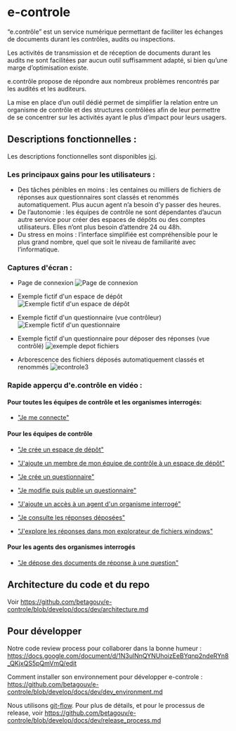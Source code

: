 # e-controle
“e.contrôle” est un service numérique permettant de faciliter les échanges de documents durant les contrôles, audits ou inspections.

Les activités de transmission et de réception de documents durant les audits ne sont facilitées par aucun outil suffisamment adapté, si bien qu’une marge d’optimisation existe.

e.contrôle propose de répondre aux nombreux problèmes rencontrés par les audités et les auditeurs.

La mise en place d’un outil dédié permet de simplifier la relation entre un organisme de contrôle et des structures contrôlées afin de leur permettre de se concentrer sur les activités ayant le plus d’impact pour leurs usagers.

## Descriptions fonctionnelles :
Les descriptions fonctionnelles sont disponibles [ici](https://docs.google.com/document/d/1ETBSoGE-oSOqgq-bR2M3v3SsRAJ6L_R1t0SMcwWSwsI/edit?usp=sharing).

### Les principaux gains pour les utilisateurs :
- Des tâches pénibles en moins : les centaines ou milliers de fichiers de réponses aux questionnaires sont classés et renommés automatiquement. Plus aucun agent n’a besoin d’y passer des heures.
- De l’autonomie : les équipes de contrôle ne sont dépendantes d’aucun autre service pour créer des espaces de dépôts ou des comptes utilisateurs. Elles n’ont plus besoin d’attendre 24 ou 48h.
- Du stress en moins : l’interface simplifiée est compréhensible pour le plus grand nombre, quel que soit le niveau de familiarité avec l’informatique.

### Captures d'écran :
- Page de connexion
![Page de connexion](https://user-images.githubusercontent.com/43180136/72534189-ad1ee180-3876-11ea-8ebc-79ec6cf13172.JPG)

- Exemple fictif d'un espace de dépôt
![Exemple fictif d'un espace de dépôt](https://user-images.githubusercontent.com/43180136/72534844-cecc9880-3877-11ea-8d20-02ce808cd56c.JPG)

- Exemple fictif d'un questionnaire (vue contrôleur)
![Exemple fictif d'un questionnaire](https://user-images.githubusercontent.com/43180136/72534971-089d9f00-3878-11ea-9461-d2a1baf0c544.JPG)

- Exemple fictif d'un questionnaire pour déposer des réponses (vue contrôlé)
![exemple depot fichiers](https://user-images.githubusercontent.com/43180136/72535583-14d62c00-3879-11ea-9e17-d522073bf937.JPG)

- Arborescence des fichiers déposés automatiquement classés et renommés
![econtrole3](https://user-images.githubusercontent.com/43180136/72535271-8f527c00-3878-11ea-8ece-6d57b44b8a51.png)

### Rapide apperçu d'e.contrôle en vidéo :

#### Pour toutes les équipes de contrôle et les organismes interrogés:

- ["Je me connecte"](https://drive.google.com/file/d/1QKhy3A6xJBDOoSWj8F-Qh9z9A0cJxx5K/view)

#### Pour les équipes de contrôle

- ["Je crée un espace de dépôt"](https://drive.google.com/open?id=1h_jtT6hSwTNNgWfL7LFWZjRpPPmsvhah=)
- ["J'ajoute un membre de mon équipe de contrôle à un espace de dépôt"](https://drive.google.com/open?id=1P3BT-ANF39P3k7fBkiz8RYwtUNo3rmKR)

- ["Je crée un questionnaire"](https://drive.google.com/open?id=153O1s1O3SgilUwvXnZDY-v9t84pOOPUh)
- ["Je modifie puis publie un questionnaire"](https://drive.google.com/open?id=1uNW5W1DHBkHKMzlM1Pt4SSxxxlP3Tc6v)
- ["J'ajoute un accès à un agent d'un organisme interrogé"](https://drive.google.com/open?id=1rUlFlvT_4T-sxvwhb2-Q3Wdrw59ycvxW)
- ["Je consulte les réponses déposées"](https://drive.google.com/open?id=1mvntyQ0TwET-ENb_xRbc32RiAKu2KnBn)

- ["J'explore les réponses dans mon explorateur de fichiers windows"](https://drive.google.com/open?id=1rzZ5LqJnMkHTjmYajHxvZqDyqHafRQL9)

#### Pour les agents des organismes interrogés

- ["Je dépose des documents de réponse à une question"](https://drive.google.com/open?id=1KPcRKKeS_HriJpciNE6GZmiuIF5OA-y2)

## Architecture du code et du repo
Voir https://github.com/betagouv/e-controle/blob/develop/docs/dev/architecture.md


## Pour développer

Notre code review process pour collaborer dans la bonne humeur :
https://docs.google.com/document/d/1N3ulNnQYNUhoizEeBYqnp2ndeRYn8_QKjxQS5pQmVmQ/edit

Comment installer son environnement pour développer e-controle : https://github.com/betagouv/e-controle/blob/develop/docs/dev/dev_environment.md

Nous utilisons [git-flow](https://nvie.com/posts/a-successful-git-branching-model/). Pour plus de détails, et pour le processus de release, voir https://github.com/betagouv/e-controle/blob/develop/docs/dev/release_process.md
